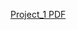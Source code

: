 [Project_1 PDF](https://github.com/dosang12/frontend_project_1/blob/main/project_1_%EC%9C%A4%EB%8F%84%EC%83%81%20pdf%EC%9A%A9.pdf)